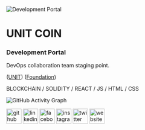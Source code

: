 ![Development Portal](https://unitcoin.me/web/banner.gif)
# UNIT COIN 
### Development Portal

DevOps collaboration team staging point.

([UNIT](https://unitcoin.me))
([Foundation](https://www.unifiedtoken.net))


BLOCKCHAIN / SOLIDITY / REACT / JS / HTML / CSS

![GitHub Activity Graph](https://activity-graph.herokuapp.com/graph?username=UnitDevOps)  

[<img src='https://cdn.jsdelivr.net/npm/simple-icons@3.0.1/icons/github.svg' alt='github' height='40'>](https://github.com/UnitDevOps)  [<img src='https://cdn.jsdelivr.net/npm/simple-icons@3.0.1/icons/linkedin.svg' alt='linkedin' height='40'>](https://www.linkedin.com/in/https://www.linkedin.com/company/unified-network-token-project/)  [<img src='https://cdn.jsdelivr.net/npm/simple-icons@3.0.1/icons/facebook.svg' alt='facebook' height='40'>](https://www.facebook.com/https://www.facebook.com/dev.cypher.37)  [<img src='https://cdn.jsdelivr.net/npm/simple-icons@3.0.1/icons/instagram.svg' alt='instagram' height='40'>](https://www.instagram.com/https://www.instagram.com/dev.unitcoin/)  [<img src='https://cdn.jsdelivr.net/npm/simple-icons@3.0.1/icons/twitter.svg' alt='twitter' height='40'>](https://twitter.com/https://twitter.com/_Dev_unit)  [<img src='https://cdn.jsdelivr.net/npm/simple-icons@3.0.1/icons/icloud.svg' alt='website' height='40'>](https://unitcoin.me/)  
<!--
**UnitDevOps/UnitDevOps** is a ✨ _special_ ✨ repository because its `README.md` (this file) appears on your GitHub profile.

Here are some ideas to get you started:

- 🔭 I’m currently working on ...
- 🌱 I’m currently learning ...
- 👯 I’m looking to collaborate on ...
- 🤔 I’m looking for help with ...
- 💬 Ask me about ...
- 📫 How to reach me: ...
- 😄 Pronouns: ...
- ⚡ Fun fact: ...
-->
